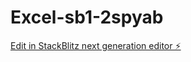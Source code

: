 # Excel-sb1-2spyab

[Edit in StackBlitz next generation editor ⚡️](https://stackblitz.com/~/github.com/kastaji/Excel-sb1-2spyab)